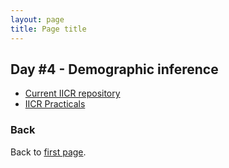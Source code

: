 ```yaml
---
layout: page
title: Page title
---
```


## Day #4 - Demographic inference
* [Current IICR repository](https://github.com/willyrv/IICREstimator)
* [IICR Practicals](./assets/IICR_practicals.zip)


### Back

Back to [first page](../index.md).
